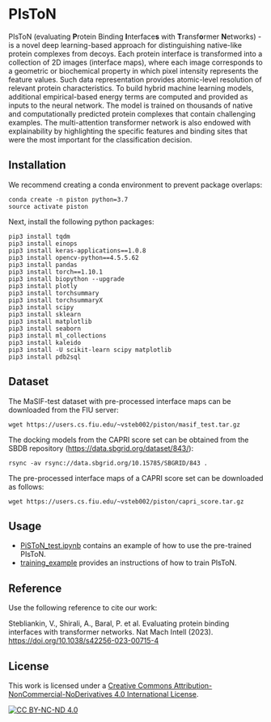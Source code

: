 # PIsToN
PIsToN (evaluating <b>P</b>rotein Binding <b>I</b>nterface<b>s</b> with <b>T</b>ransf<b>o</b>rmer <b>N</b>etworks) - 
is a novel deep learning-based approach for distinguishing native-like protein complexes from decoys. 
Each protein interface is transformed into a collection of 2D images (interface maps), 
where each image corresponds to a geometric or biochemical property in which pixel intensity represents the feature values.
Such data representation provides atomic-level resolution of relevant protein characteristics. 
To build hybrid machine learning models, additional empirical-based energy terms are computed and provided as inputs to the neural network.
The model is trained on thousands of native and computationally predicted protein complexes that contain challenging examples.
The multi-attention transformer network is also endowed with explainability by highlighting the specific features and binding sites that were the most important for the classification decision.

## Installation
We recommend creating a conda environment to prevent package overlaps:

    conda create -n piston python=3.7
    source activate piston

Next, install the following python packages:

    pip3 install tqdm
    pip3 install einops
    pip3 install keras-applications==1.0.8
    pip3 install opencv-python==4.5.5.62
    pip3 install pandas
    pip3 install torch==1.10.1
    pip3 install biopython --upgrade
    pip3 install plotly
    pip3 install torchsummary
    pip3 install torchsummaryX
    pip3 install scipy
    pip3 install sklearn
    pip3 install matplotlib
    pip3 install seaborn
    pip3 install ml_collections
    pip3 install kaleido
    pip3 install -U scikit-learn scipy matplotlib
    pip3 install pdb2sql


## Dataset

The MaSIF-test dataset with pre-processed interface maps can be downloaded from the FIU server:

    wget https://users.cs.fiu.edu/~vsteb002/piston/masif_test.tar.gz

The docking models from the CAPRI score set can be obtained from the SBDB repository (https://data.sbgrid.org/dataset/843/):

    rsync -av rsync://data.sbgrid.org/10.15785/SBGRID/843 .

The pre-processed interface maps of a CAPRI score set can be downloaded as follows:

    wget https://users.cs.fiu.edu/~vsteb002/piston/capri_score.tar.gz

## Usage

* [PiSToN_test.ipynb](PiSToN_test.ipynb) contains an example of how to use the pre-trained PIsToN.
* [training_example](./training_example) provides an instructions of how to train PIsToN.

## Reference

Use the following reference to cite our work:

Stebliankin, V., Shirali, A., Baral, P. et al. Evaluating protein binding interfaces with transformer networks. Nat Mach Intell (2023). https://doi.org/10.1038/s42256-023-00715-4

## License
This work is licensed under a
[Creative Commons Attribution-NonCommercial-NoDerivatives 4.0 International License][cc-by-nc-nd].

[![CC BY-NC-ND 4.0][cc-by-nc-nd-image]][cc-by-nc-nd]

[cc-by-nc-nd]: https://creativecommons.org/licenses/by-nc-nd/4.0/
[cc-by-nc-nd-image]: https://licensebuttons.net/l/by-nc-nd/4.0/88x31.png




